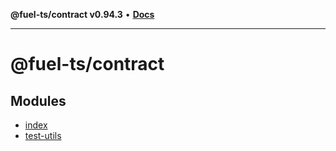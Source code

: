 **@fuel-ts/contract v0.94.3** • [**Docs**](index.md)

***

# @fuel-ts/contract

## Modules

- [index](./src-index.md)
- [test-utils](./test-utils-index.md)
